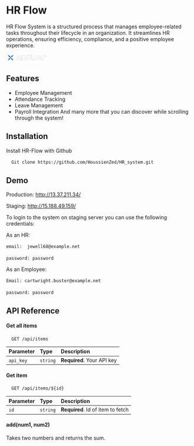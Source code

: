 # HR Flow

HR Flow System is a structured process that manages employee-related tasks throughout their lifecycle in an organization. It streamlines HR operations, ensuring efficiency, compliance, and a positive employee experience.

![HR Flow Logo](https://github.com/HoussienZed/HR_system/blob/main/Client/src/assets/logo.png?raw=true)

## Features

- Employee Management
- Attendance Tracking
- Leave Management
- Payroll Integration
  And many more that you can discover while scrolling through the system!

## Installation

Install HR-Flow with Github

```sh
  Git clone https://github.com/HoussienZed/HR_system.git
```

## Demo

Production: http://13.37.211.34/

Staging: http://15.188.49.159/

To login to the system on staging server you can use the following credentials:

As an HR:

    email:  jewell68@example.net

    password: password

As an Employee:

    Email: cartwright.buster@example.net

    password: password

## API Reference

#### Get all items

```
  GET /api/items
```

| Parameter | Type     | Description                |
| :-------- | :------- | :------------------------- |
| `api_key` | `string` | **Required**. Your API key |

#### Get item

```
  GET /api/items/${id}
```

| Parameter | Type     | Description                       |
| :-------- | :------- | :-------------------------------- |
| `id`      | `string` | **Required**. Id of item to fetch |

#### add(num1, num2)

Takes two numbers and returns the sum.
